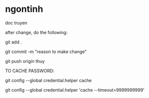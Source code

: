 ngontinh
========

doc truyen

after change, do the following:

git add . 

git commit -m "reason to make change"

git push origin thuy

TO CACHE PASSWORD:

git config --global credential.helper cache

git config --global credential.helper 'cache --timeout=9999999999'